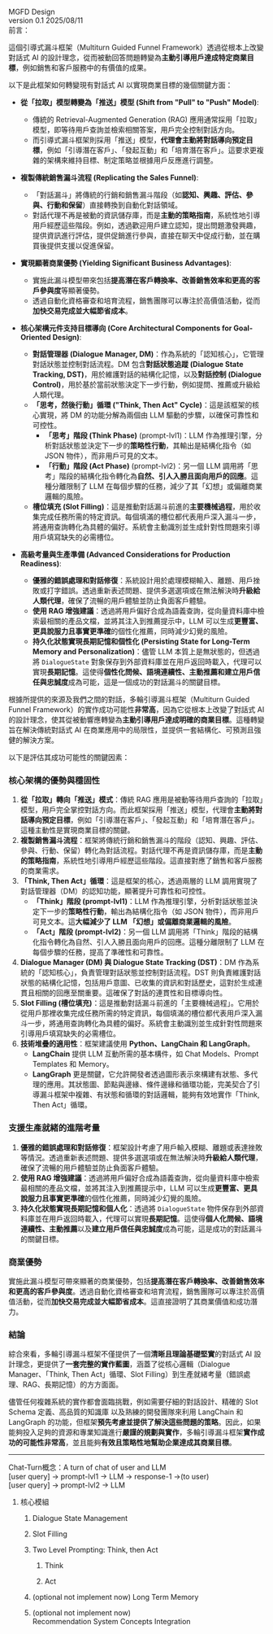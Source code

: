 MGFD Design  
version 0.1 2025/08/11  
前言：

這個引導式漏斗框架（Multiturn Guided Funnel Framework）透過從根本上改變對話式 AI 的設計理念，從而被動回答問題轉變為**主動引導用戶達成特定商業目標**，例如銷售和客戶服務中的有價值的成果。

以下是此框架如何轉變現有對話式 AI 以實現商業目標的幾個關鍵方面：

* **從「拉取」模型轉變為「推送」模型 (Shift from "Pull" to "Push" Model)**:

  * 傳統的 Retrieval-Augmented Generation (RAG) 應用通常採用「拉取」模型，即等待用戶查詢並檢索相關答案，用戶完全控制對話方向。  
  * 而引導式漏斗框架則採用「推送」模型，**代理會主動將對話導向預定目標**，例如「引導潛在客戶」、「發起互動」和「培育潛在客戶」。這要求更複雜的架構來維持目標、制定策略並根據用戶反應進行調整。  
* **複製傳統銷售漏斗流程 (Replicating the Sales Funnel)**:

  * 「對話漏斗」將傳統的行銷和銷售漏斗階段（如**認知、興趣、評估、參與、行動和保留**）直接轉換到自動化對話領域。  
  * 對話代理不再是被動的資訊儲存庫，而是**主動的策略指南**，系統性地引導用戶經歷這些階段。例如，透過歡迎用戶建立認知，提出問題激發興趣，提供資訊進行評估，提供促銷進行參與，直接在聊天中促成行動，並在購買後提供支援以促進保留。  
* **實現顯著商業優勢 (Yielding Significant Business Advantages)**:

  * 實施此漏斗模型帶來包括**提高潛在客戶轉換率、改善銷售效率和更高的客戶參與度**等顯著優勢。  
  * 透過自動化資格審查和培育流程，銷售團隊可以專注於高價值活動，從而**加快交易完成並大幅節省成本**。  
* **核心架構元件支持目標導向 (Core Architectural Components for Goal-Oriented Design)**:

  * **對話管理器 (Dialogue Manager, DM)**：作為系統的「認知核心」，它管理對話狀態並控制對話流程。DM 包含**對話狀態追蹤 (Dialogue State Tracking, DST)**，用於維護對話的結構化記憶，以及**對話控制 (Dialogue Control)**，用於基於當前狀態決定下一步行動，例如提問、推薦或升級給人類代理。  
  * **「思考，然後行動」循環 ("Think, Then Act" Cycle)**：這是該框架的核心實現，將 DM 的功能分解為兩個由 LLM 驅動的步驟，以確保可靠性和可控性。  
    * **「思考」階段 (Think Phase)** (prompt-lvl1)：LLM 作為推理引擎，分析對話狀態並決定下一步的**策略性行動**，其輸出是結構化指令（如 JSON 物件），而非用戶可見的文本。  
    * **「行動」階段 (Act Phase)** (prompt-lvl2)：另一個 LLM 調用將「思考」階段的結構化指令轉化為**自然、引人入勝且面向用戶的回應**。這種分離限制了 LLM 在每個步驟的任務，減少了其「幻想」或偏離商業邏輯的風險。  
  * **槽位填充 (Slot Filling)**：這是推動對話漏斗前進的**主要機械過程**，用於收集完成任務所需的特定資訊。每個填滿的槽位都代表用戶深入漏斗一步，將通用查詢轉化為具體的偏好。系統會主動識別並生成針對性問題來引導用戶填寫缺失的必需槽位。  
* **高級考量與生產準備 (Advanced Considerations for Production Readiness)**:

  * **優雅的錯誤處理和對話修復**：系統設計用於處理模糊輸入、離題、用戶挫敗或打字錯誤。透過重新表述問題、提供多選選項或在無法解決時**升級給人類代理**，確保了流暢的用戶體驗並防止負面客戶體驗。  
  * **使用 RAG 增強建議**：透過將用戶偏好合成為語義查詢，從向量資料庫中檢索最相關的產品文檔，並將其注入到推薦提示中，LLM 可以生成**更豐富、更具說服力且事實更準確**的個性化推薦，同時減少幻覺的風險。  
  * **持久化狀態實現長期記憶和個性化 (Persisting State for Long-Term Memory and Personalization)**：儘管 LLM 本質上是無狀態的，但透過將 `DialogueState` 對象保存到外部資料庫並在用戶返回時載入，代理可以實現**長期記憶**。這使得**個性化問候、語境連續性、主動推薦和建立用戶信任與忠誠度**成為可能，這是一個成功的對話漏斗的關鍵目標。

根據所提供的來源及我們之間的對話，多輪引導漏斗框架（Multiturn Guided Funnel Framework）的實作成功可能性**非常高**，因為它從根本上改變了對話式 AI 的設計理念，使其從被動響應轉變為**主動引導用戶達成明確的商業目標**。這種轉變旨在解決傳統對話式 AI 在商業應用中的局限性，並提供一套結構化、可預測且強健的解決方案。

以下是評估其成功可能性的關鍵因素：

### **核心架構的優勢與穩固性**

1. **從「拉取」轉向「推送」模式**：傳統 RAG 應用是被動等待用戶查詢的「拉取」模型，用戶完全掌控對話方向。而此框架採用「推送」模型，代理會**主動將對話導向預定目標**，例如「引導潛在客戶」、「發起互動」和「培育潛在客戶」。這種主動性是實現商業目標的關鍵。  
2. **複製銷售漏斗流程**：框架將傳統行銷和銷售漏斗的階段（認知、興趣、評估、參與、行動、保留）轉化為對話流程。對話代理不再是資訊儲存庫，而是**主動的策略指南**，系統性地引導用戶經歷這些階段。這直接對應了銷售和客戶服務的商業需求。  
3. **「Think, Then Act」循環**：這是框架的核心，透過兩層的 LLM 調用實現了對話管理器（DM）的認知功能，顯著提升可靠性和可控性。  
   * **「Think」階段 (prompt-lvl1)**：LLM 作為推理引擎，分析對話狀態並決定下一步的**策略性行動**，輸出為結構化指令（如 JSON 物件），而非用戶可見文本。這**大幅減少了 LLM 「幻想」或偏離商業邏輯的風險**。  
   * **「Act」階段 (prompt-lvl2)**：另一個 LLM 調用將「Think」階段的結構化指令轉化為自然、引人入勝且面向用戶的回應。這種分離限制了 LLM 在每個步驟的任務，提高了準確性和可靠性。  
4. **Dialogue Manager (DM) 與 Dialogue State Tracking (DST)**：DM 作為系統的「認知核心」，負責管理對話狀態並控制對話流程。DST 則負責維護對話狀態的結構化記憶，包括用戶意圖、已收集的資訊和對話歷史，這對於生成連貫且相關的回應至關重要。這確保了對話的連貫性和目標導向性。  
5. **Slot Filling (槽位填充)**：這是推動對話漏斗前進的「主要機械過程」。它用於從用戶那裡收集完成任務所需的特定資訊，每個填滿的槽位都代表用戶深入漏斗一步，將通用查詢轉化為具體的偏好。系統會主動識別並生成針對性問題來引導用戶填寫缺失的必需槽位。  
6. **技術堆疊的適用性**：框架建議使用 **Python、LangChain 和 LangGraph**。  
   * **LangChain** 提供 LLM 互動所需的基本構件，如 Chat Models、Prompt Templates 和 Memory。  
   * **LangGraph** 更是關鍵，它允許開發者透過圖形表示來構建有狀態、多代理的應用。其狀態圖、節點與邊緣、條件邊緣和循環功能，完美契合了引導漏斗框架中複雜、有狀態和循環的對話邏輯，能夠有效地實作「Think, Then Act」循環。

### **支援生產就緒的進階考量**

1. **優雅的錯誤處理和對話修復**：框架設計考慮了用戶輸入模糊、離題或表達挫敗等情況。透過重新表述問題、提供多選選項或在無法解決時**升級給人類代理**，確保了流暢的用戶體驗並防止負面客戶體驗。  
2. **使用 RAG 增強建議**：透過將用戶偏好合成為語義查詢，從向量資料庫中檢索最相關的產品文檔，並將其注入到推薦提示中，LLM 可以生成**更豐富、更具說服力且事實更準確**的個性化推薦，同時減少幻覺的風險。  
3. **持久化狀態實現長期記憶和個人化**：透過將 `DialogueState` 物件保存到外部資料庫並在用戶返回時載入，代理可以實現**長期記憶**。這使得**個人化問候、語境連續性、主動推薦**以及**建立用戶信任與忠誠度**成為可能，這是成功的對話漏斗的關鍵目標。

### **商業優勢**

實施此漏斗模型可帶來顯著的商業優勢，包括**提高潛在客戶轉換率、改善銷售效率和更高的客戶參與度**。透過自動化資格審查和培育流程，銷售團隊可以專注於高價值活動，從而**加快交易完成並大幅節省成本**。這直接證明了其商業價值和成功潛力。

### **結論**

綜合來看，多輪引導漏斗框架不僅提供了一個**清晰且理論基礎堅實**的對話式 AI 設計理念，更提供了**一套完整的實作藍圖**，涵蓋了從核心邏輯（Dialogue Manager、「Think, Then Act」循環、Slot Filling）到生產就緒考量（錯誤處理、RAG、長期記憶）的方方面面。

儘管任何複雜系統的實作都會面臨挑戰，例如需要仔細的對話設計、精確的 Slot Schema 定義、高品質的知識庫 以及熟練的開發團隊來利用 LangChain 和 LangGraph 的功能，但框架**預先考慮並提供了解決這些問題的策略**。因此，如果能夠投入足夠的資源和專業知識進行**嚴謹的規劃與實作**，多輪引導漏斗框架**實作成功的可能性非常高**，並且能夠**有效且策略性地幫助企業達成其商業目標**。

---

Chat-Turn概念：A turn of chat of user and LLM  
	\[user query\] → prompt-lvl1 → LLM → response-1 →(to user)   
        \[user query\] → prompt-lvl2 → LLM

1. 核心模組  
   1. Dialogue State Management

   2. Slot Filling

   3. Two Level Prompting: Think, then Act  
      1. Think

      2. Act

   4. (optional not implement now) Long Term Memory

   5. (optional  not implement now)   
      Recommendation System Concepts Integration

